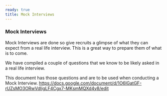 ```yaml
---
ready: true
title: Mock Interviews
---
```

### Mock Interviews

Mock Interviews are done so give recruits a glimpse of what they can expect from a real
life interview. This is a great way to prepare them of what is to come.

We have compiled a couple of questions that we know to be likely asked in a real life interview.

This document has those questions and are to be used when conducting a Mock Interview.
https://docs.google.com/document/d/1O6IGatGF-rUZsMO3ORwVdIigLF4Cgx7-MKsmMQXd4y8/edit
